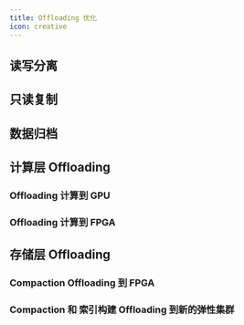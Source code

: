 ```yaml
---
title: Offloading 优化
icon: creative
---
```


## 读写分离

## 只读复制

## 数据归档

## 计算层 Offloading

### Offloading 计算到 GPU

### Offloading 计算到 FPGA

## 存储层 Offloading

### Compaction Offloading 到 FPGA

### Compaction 和 索引构建 Offloading 到新的弹性集群


